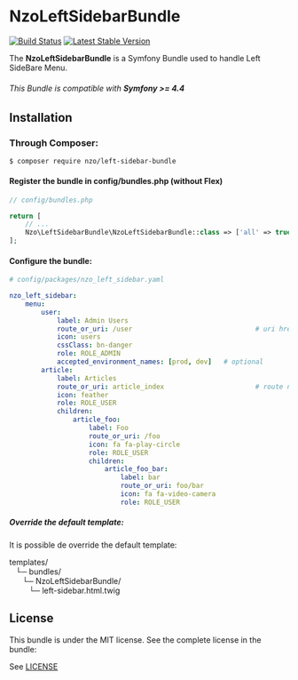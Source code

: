 NzoLeftSidebarBundle
====================

[![Build Status](https://travis-ci.org/nayzo/NzoLeftSidebarBundle.svg?branch=master)](https://travis-ci.org/nayzo/NzoLeftSidebarBundle)
[![Latest Stable Version](https://poser.pugx.org/nzo/left-sidebar-bundle/v/stable)](https://packagist.org/packages/nzo/left-sidebar-bundle)


The **NzoLeftSidebarBundle** is a Symfony Bundle used to handle Left SideBare Menu.

###### This Bundle is compatible with **Symfony >= 4.4**

Installation
------------

### Through Composer:

```
$ composer require nzo/left-sidebar-bundle
```

#### Register the bundle in config/bundles.php (without Flex)

``` php
// config/bundles.php

return [
    // ...
    Nzo\LeftSidebarBundle\NzoLeftSidebarBundle::class => ['all' => true],
];
```

#### Configure the bundle:

``` yml
# config/packages/nzo_left_sidebar.yaml

nzo_left_sidebar:
    menu:
        user:
            label: Admin Users
            route_or_uri: /user                               # uri href
            icon: users
            cssClass: bn-danger
            role: ROLE_ADMIN
            accepted_environment_names: [prod, dev]   # optional
        article:
            label: Articles
            route_or_uri: article_index                       # route name
            icon: feather
            role: ROLE_USER
            children:
                article_foo:
                    label: Foo
                    route_or_uri: /foo
                    icon: fa fa-play-circle
                    role: ROLE_USER
                    children:
                        article_foo_bar:
                            label: bar
                            route_or_uri: foo/bar
                            icon: fa fa-video-camera
                            role: ROLE_USER
```

##### Override the default template:
It is possible de override the default template:

templates/  
&nbsp;&nbsp;&nbsp;└─ bundles/  
&nbsp;&nbsp;&nbsp;&nbsp;&nbsp;&nbsp;└─ NzoLeftSidebarBundle/  
&nbsp;&nbsp;&nbsp;&nbsp;&nbsp;&nbsp;&nbsp;&nbsp;&nbsp;└─ left-sidebar.html.twig  

License
-------

This bundle is under the MIT license. See the complete license in the bundle:

See [LICENSE](https://github.com/nayzo/NzoLeftSidebarBundle/tree/master/LICENSE)
